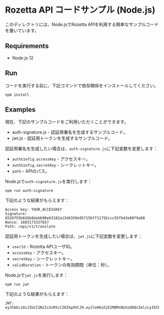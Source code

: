 # Rozetta API コードサンプル (Node.js)

このディレクトリには、Node.jsでRozetta APIを利用する簡単なサンプルコードを置いています。

## Requirements

* Node.js 12

## Run

コードを実行する前に、下記コマンドで依存関係をインストールしてください。

```
npm install
```

## Examples

現在、下記のサンプルコードをご利用いただくことができます。

* auth-signature.js - 認証用署名を生成するサンプルコード。
* jwt.js - 認証用トークンを生成するサンプルコード。

認証用署名を生成したい場合は、`auth-signature.js`に下記変数を変更します：

* `authConfig.accessKey` - アクセスキー。
* `authConfig.secretKey` - シークレットキー。
* `path` - APIのパス。

Node.jsで`auth-signature.js`を実行します：

```
npm run auth-signature
```

下記のような結果がもらえます：

```
Access key: YOUR_ACCESSKEY
Signature: 8526f55b026b8dabb90e63182a13d4359e95715bff11792ccc55fb43e88f9a88
Nonce: 1603173327657
Path: /api/v1/translate
```

認証用トークンを生成したい場合は、`jwt.js`に下記変数を変更します：

* `userId` - Rozetta APIユーザID。
* `accessKey` - アクセスキー。
* `secretKey` - シークレットキー。
* `validDuration` - トークンの有効期間（単位：秒）。

Node.jsで`jwt.js`を実行します：

```
npm run jwt
```

下記のような結果がもらえます：

```
JWT: eyJhbGciOiJIUzI1NiIsInR5cCI6IkpXVCJ9.eyJleHAiOjE2MDMxNzUzODQsImlzcyI6Ik15VXNlcklEIiwiYWNjZXNzS2V5IjoibXktYWNjZXNzLWtleSIsImlhdCI6MTYwMzE3MzU4NH0.8TV7YC10OT8p4gAZ0zvowb3nyPcfznGivXpZfFseO0w
```
